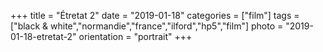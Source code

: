 +++
title = "Étretat 2"
date = "2019-01-18"
categories = ["film"]
tags = ["black & white","normandie","france","ilford","hp5","film"]
photo = "2019-01-18-etretat-2"
orientation = "portrait"
+++
